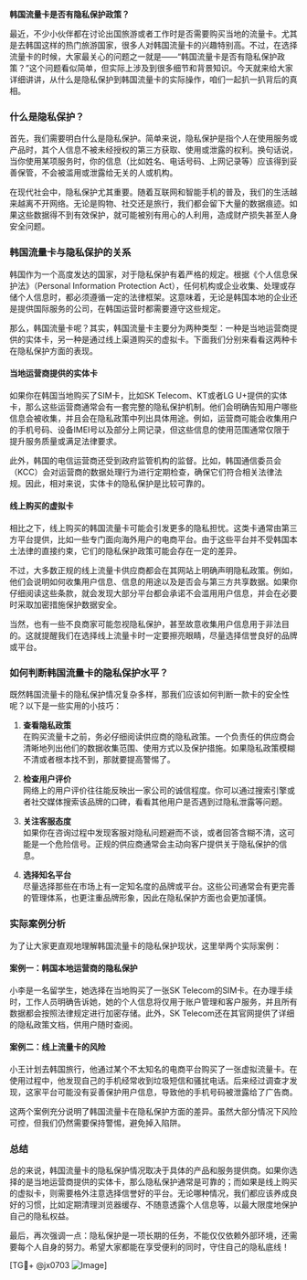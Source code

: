 **韩国流量卡是否有隐私保护政策？**

最近，不少小伙伴都在讨论出国旅游或者工作时是否需要购买当地的流量卡。尤其是去韩国这样的热门旅游国家，很多人对韩国流量卡的兴趣特别高。不过，在选择流量卡的时候，大家最关心的问题之一就是——“韩国流量卡是否有隐私保护政策？”这个问题看似简单，但实际上涉及到很多细节和背景知识。今天就来给大家详细讲讲，从什么是隐私保护到韩国流量卡的实际操作，咱们一起扒一扒背后的真相。

### 什么是隐私保护？

首先，我们需要明白什么是隐私保护。简单来说，隐私保护是指个人在使用服务或产品时，其个人信息不被未经授权的第三方获取、使用或泄露的权利。换句话说，当你使用某项服务时，你的信息（比如姓名、电话号码、上网记录等）应该得到妥善保管，不会被滥用或泄露给无关的人或机构。

在现代社会中，隐私保护尤其重要。随着互联网和智能手机的普及，我们的生活越来越离不开网络。无论是购物、社交还是旅行，我们都会留下大量的数据痕迹。如果这些数据得不到有效保护，就可能被别有用心的人利用，造成财产损失甚至人身安全问题。

### 韩国流量卡与隐私保护的关系

韩国作为一个高度发达的国家，对于隐私保护有着严格的规定。根据《个人信息保护法》（Personal Information Protection Act），任何机构或企业收集、处理或存储个人信息时，都必须遵循一定的法律框架。这意味着，无论是韩国本地的企业还是提供国际服务的公司，在韩国运营时都需要遵守这些规定。

那么，韩国流量卡呢？其实，韩国流量卡主要分为两种类型：一种是当地运营商提供的实体卡，另一种是通过线上渠道购买的虚拟卡。下面我们分别来看看这两种卡在隐私保护方面的表现。

#### 当地运营商提供的实体卡

如果你在韩国当地购买了SIM卡，比如SK Telecom、KT或者LG U+提供的实体卡，那么这些运营商通常会有一套完整的隐私保护机制。他们会明确告知用户哪些信息会被收集，并且会在隐私政策中列出具体用途。例如，运营商可能会收集用户的手机号码、设备IMEI号以及部分上网记录，但这些信息的使用范围通常仅限于提升服务质量或满足法律要求。

此外，韩国的电信运营商还受到政府监管机构的监督。比如，韩国通信委员会（KCC）会对运营商的数据处理行为进行定期检查，确保它们符合相关法律法规。因此，相对来说，实体卡的隐私保护是比较可靠的。

#### 线上购买的虚拟卡

相比之下，线上购买的韩国流量卡可能会引发更多的隐私担忧。这类卡通常由第三方平台提供，比如一些专门面向海外用户的电商平台。由于这些平台并不受韩国本土法律的直接约束，它们的隐私保护政策可能会存在一定的差异。

不过，大多数正规的线上流量卡供应商都会在其网站上明确声明隐私政策。例如，他们会说明如何收集用户信息、信息的用途以及是否会与第三方共享数据。如果你仔细阅读这些条款，就会发现大部分平台都会承诺不会滥用用户信息，并会在必要时采取加密措施保护数据安全。

当然，也有一些不良商家可能忽视隐私保护，甚至故意收集用户信息用于非法目的。这就提醒我们在选择线上流量卡时一定要擦亮眼睛，尽量选择信誉良好的品牌或平台。

### 如何判断韩国流量卡的隐私保护水平？

既然韩国流量卡的隐私保护情况复杂多样，那我们应该如何判断一款卡的安全性呢？以下是一些实用的小技巧：

1. **查看隐私政策**  
   在购买流量卡之前，务必仔细阅读供应商的隐私政策。一个负责任的供应商会清晰地列出他们的数据收集范围、使用方式以及保护措施。如果隐私政策模糊不清或者根本找不到，那就要提高警惕了。

2. **检查用户评价**  
   网络上的用户评价往往能反映出一家公司的诚信程度。你可以通过搜索引擎或者社交媒体搜索该品牌的口碑，看看其他用户是否遇到过隐私泄露等问题。

3. **关注客服态度**  
   如果你在咨询过程中发现客服对隐私问题避而不谈，或者回答含糊不清，这可能是一个危险信号。正规的供应商通常会主动向客户提供关于隐私保护的信息。

4. **选择知名平台**  
   尽量选择那些在市场上有一定知名度的品牌或平台。这些公司通常会有更完善的管理体系，也更注重品牌形象，因此在隐私保护方面也会更加谨慎。

### 实际案例分析

为了让大家更直观地理解韩国流量卡的隐私保护现状，这里举两个实际案例：

#### 案例一：韩国本地运营商的隐私保护

小李是一名留学生，她选择在当地购买了一张SK Telecom的SIM卡。在办理手续时，工作人员明确告诉她，她的个人信息将仅用于账户管理和客户服务，并且所有数据都会按照法律规定进行加密存储。此外，SK Telecom还在其官网提供了详细的隐私政策文档，供用户随时查阅。

#### 案例二：线上流量卡的风险

小王计划去韩国旅行，他通过某个不太知名的电商平台购买了一张虚拟流量卡。在使用过程中，他发现自己的手机经常收到垃圾短信和骚扰电话。后来经过调查才发现，这家平台可能没有妥善保护用户信息，导致他的手机号码被泄露给了广告商。

这两个案例充分说明了韩国流量卡在隐私保护方面的差异。虽然大部分情况下风险可控，但我们仍然需要保持警惕，避免掉入陷阱。

### 总结

总的来说，韩国流量卡的隐私保护情况取决于具体的产品和服务提供商。如果你选择的是当地运营商提供的实体卡，那么隐私保护通常是可靠的；而如果是线上购买的虚拟卡，则需要格外注意选择信誉好的平台。无论哪种情况，我们都应该养成良好的习惯，比如定期清理浏览器缓存、不随意透露个人信息等，以最大限度地保护自己的隐私权益。

最后，再次强调一点：隐私保护是一项长期的任务，不能仅仅依赖外部环境，还需要每个人自身的努力。希望大家都能在享受便利的同时，守住自己的隐私底线！

[TG💪+ @jx0703 ![Image](https://github.com/user-attachments/assets/dbca1d08-cadb-493c-b0ec-ad6f7a83f270)]